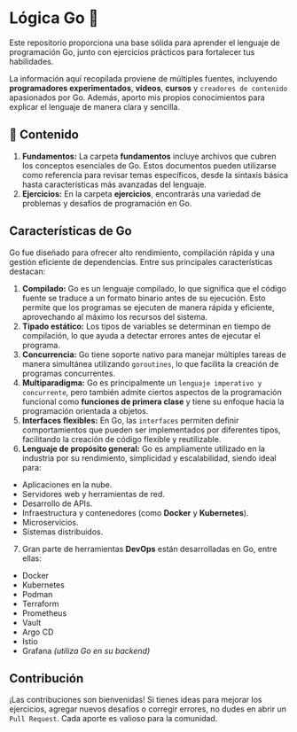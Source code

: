 # Lógica Go 🐹

Este repositorio proporciona una base sólida para aprender el lenguaje de programación Go, junto con ejercicios prácticos para fortalecer tus habilidades.

La información aquí recopilada proviene de múltiples fuentes, incluyendo **programadores experimentados**, **videos**, **cursos** y `creadores de contenido` apasionados por Go. Además, aporto mis propios conocimientos para explicar el lenguaje de manera clara y sencilla.

## 📂 Contenido

1. **Fundamentos:** La carpeta **fundamentos** incluye archivos que cubren los conceptos esenciales de Go. Estos documentos pueden utilizarse como referencia para revisar temas específicos, desde la sintaxis básica hasta características más avanzadas del lenguaje.
2. **Ejercicios:** En la carpeta **ejercicios**, encontrarás una variedad de problemas y desafíos de programación en Go.

## Características de Go

Go fue diseñado para ofrecer alto rendimiento, compilación rápida y una gestión eficiente de dependencias. Entre sus principales características destacan:

1. **Compilado:** Go es un lenguaje compilado, lo que significa que el código fuente se traduce a un formato binario antes de su ejecución. Esto permite que los programas se ejecuten de manera rápida y eficiente, aprovechando al máximo los recursos del sistema.
2. **Tipado estático:** Los tipos de variables se determinan en tiempo de compilación, lo que ayuda a detectar errores antes de ejecutar el programa.
3. **Concurrencia:** Go tiene soporte nativo para manejar múltiples tareas de manera simultánea utilizando `goroutines`, lo que facilita la creación de programas concurrentes.
4. **Multiparadigma:** Go es principalmente un `lenguaje imperativo y concurrente`, pero también admite ciertos aspectos de la programación funcional como **funciones de primera clase** y tiene su enfoque hacia la programación orientada a objetos.
5. **Interfaces flexibles:** En Go, las `interfaces` permiten definir comportamientos que pueden ser implementados por diferentes tipos, facilitando la creación de código flexible y reutilizable.
6. **Lenguaje de propósito general:** Go es ampliamente utilizado en la industria por su rendimiento, simplicidad y escalabilidad, siendo ideal para:

- Aplicaciones en la nube.
- Servidores web y herramientas de red.
- Desarrollo de APIs.
- Infraestructura y contenedores (como **Docker** y **Kubernetes**).
- Microservicios.
- Sistemas distribuidos.

7. Gran parte de herramientas **DevOps** están desarrolladas en Go, entre ellas:

- Docker
- Kubernetes
- Podman
- Terraform
- Prometheus
- Vault
- Argo CD
- Istio
- Grafana *(utiliza Go en su backend)*

## Contribución

¡Las contribuciones son bienvenidas! Si tienes ideas para mejorar los ejercicios, agregar nuevos desafíos o corregir errores, no dudes en abrir un `Pull Request`. Cada aporte es valioso para la comunidad.
